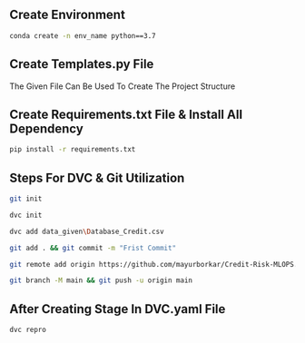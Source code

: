 ## Create Environment
```bash
conda create -n env_name python==3.7
```

## Create Templates.py File
The Given File Can Be Used To Create The Project Structure

## Create Requirements.txt File & Install All Dependency
```bash
pip install -r requirements.txt
```

## Steps For DVC & Git Utilization
```bash
git init
```
```bash
dvc init
```
```bash
dvc add data_given\Database_Credit.csv
```
```bash
git add . && git commit -m "Frist Commit"
```
```bash
git remote add origin https://github.com/mayurborkar/Credit-Risk-MLOPS.git
```
```bash
git branch -M main && git push -u origin main
```
## After Creating Stage In DVC.yaml File
```bash
dvc repro
```